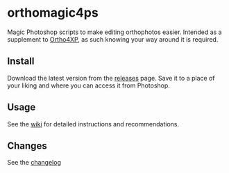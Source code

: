 # orthomagic4ps
Magic Photoshop scripts to make editing orthophotos easier. Intended as a supplement to [Ortho4XP](https://github.com/oscarpilote/Ortho4XP), as such knowing your way around it is required.

## Install
Download the latest version from the [releases](https://github.com/MorisatoK/orthomagic4ps/releases) page. Save it to a place of your liking and where you can access it from Photoshop.

## Usage
See the [wiki](https://github.com/MorisatoK/orthomagic4ps/wiki) for detailed instructions and recommendations.

## Changes
See the [changelog](./CHANGELOG.md)
